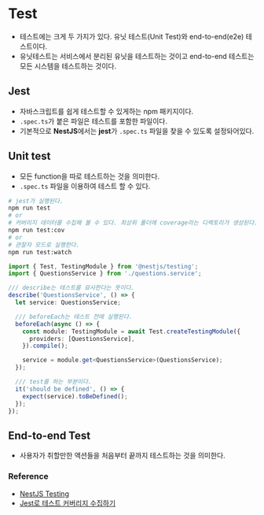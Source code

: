 # Test

- 테스트에는 크게 두 가지가 있다. 유닛 테스트(Unit Test)와 end-to-end(e2e) 테스트이다.
- 유닛테스트는 서비스에서 분리된 유닛을 테스트하는 것이고 end-to-end 테스트는 모든 시스템을 테스트하는 것이다.

## Jest
- 자바스크립트를 쉽게 테스트할 수 있게하는 npm 패키지이다.
- `.spec.ts`가 붙은 파일은 테스트를 포함한 파일이다.
- 기본적으로 **NestJS**에서는 **jest**가 `.spec.ts` 파일을 찾을 수 있도록 설정돠어있다.

## Unit test
- 모든 function을 따로 테스트하는 것을 의미한다.
- `.spec.ts` 파일을 이용하여 테스트 할 수 있다.

```bash
# jest가 실행된다.
npm run test
# or
# 커버리지 데이터를 수집해 볼 수 있다. 최상위 폴더에 coverage라는 디렉토리가 생성된다.
npm run test:cov
# or
# 관찰자 모드로 실행한다.
npm run test:watch
```

```typescript
import { Test, TestingModule } from '@nestjs/testing';
import { QuestionsService } from './questions.service';

/// describe는 테스트를 묘사한다는 뜻이다.
describe('QuestionsService', () => {
  let service: QuestionsService;

  /// beforeEach는 테스트 전에 실행된다.
  beforeEach(async () => {
    const module: TestingModule = await Test.createTestingModule({
      providers: [QuestionsService],
    }).compile();

    service = module.get<QuestionsService>(QuestionsService);
  });

  /// test를 하는 부분이다.
  it('should be defined', () => {
    expect(service).toBeDefined();
  });
});
```

## End-to-end Test
- 사용자가 취할만한 액션들을 처음부터 끝까지 테스트하는 것을 의미한다.

### Reference
- [NestJS Testing](https://velog.io/@1yongs_/NestJS-Testing-Jest)
- [Jest로 테스트 커버리지 수집하기](https://www.daleseo.com/jest-coverage/)